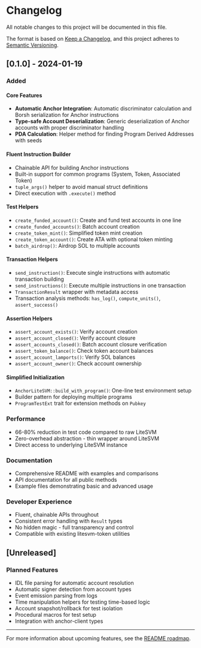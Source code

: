 # Changelog

All notable changes to this project will be documented in this file.

The format is based on [Keep a Changelog](https://keepachangelog.com/en/1.1.0/),
and this project adheres to [Semantic Versioning](https://semver.org/spec/v2.0.0.html).

## [0.1.0] - 2024-01-19

### Added

#### Core Features
- **Automatic Anchor Integration**: Automatic discriminator calculation and Borsh serialization for Anchor instructions
- **Type-safe Account Deserialization**: Generic deserialization of Anchor accounts with proper discriminator handling
- **PDA Calculation**: Helper method for finding Program Derived Addresses with seeds

#### Fluent Instruction Builder
- Chainable API for building Anchor instructions
- Built-in support for common programs (System, Token, Associated Token)
- `tuple_args()` helper to avoid manual struct definitions
- Direct execution with `.execute()` method

#### Test Helpers
- `create_funded_account()`: Create and fund test accounts in one line
- `create_funded_accounts()`: Batch account creation
- `create_token_mint()`: Simplified token mint creation
- `create_token_account()`: Create ATA with optional token minting
- `batch_airdrop()`: Airdrop SOL to multiple accounts

#### Transaction Helpers
- `send_instruction()`: Execute single instructions with automatic transaction building
- `send_instructions()`: Execute multiple instructions in one transaction
- `TransactionResult` wrapper with metadata access
- Transaction analysis methods: `has_log()`, `compute_units()`, `assert_success()`

#### Assertion Helpers
- `assert_account_exists()`: Verify account creation
- `assert_account_closed()`: Verify account closure
- `assert_accounts_closed()`: Batch account closure verification
- `assert_token_balance()`: Check token account balances
- `assert_account_lamports()`: Verify SOL balances
- `assert_account_owner()`: Check account ownership

#### Simplified Initialization
- `AnchorLiteSVM::build_with_program()`: One-line test environment setup
- Builder pattern for deploying multiple programs
- `ProgramTestExt` trait for extension methods on `Pubkey`

### Performance
- 66-80% reduction in test code compared to raw LiteSVM
- Zero-overhead abstraction - thin wrapper around LiteSVM
- Direct access to underlying LiteSVM instance

### Documentation
- Comprehensive README with examples and comparisons
- API documentation for all public methods
- Example files demonstrating basic and advanced usage

### Developer Experience
- Fluent, chainable APIs throughout
- Consistent error handling with `Result` types
- No hidden magic - full transparency and control
- Compatible with existing litesvm-token utilities

## [Unreleased]

### Planned Features
- IDL file parsing for automatic account resolution
- Automatic signer detection from account types
- Event emission parsing from logs
- Time manipulation helpers for testing time-based logic
- Account snapshot/rollback for test isolation
- Procedural macros for test setup
- Integration with anchor-client types

---

For more information about upcoming features, see the [README roadmap](README.md#roadmap).